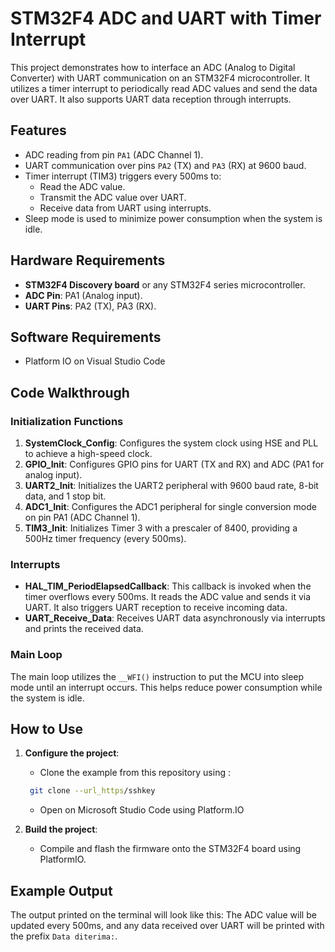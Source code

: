 # STM32F4 ADC and UART with Timer Interrupt

This project demonstrates how to interface an ADC (Analog to Digital Converter) with UART communication on an STM32F4 microcontroller. It utilizes a timer interrupt to periodically read ADC values and send the data over UART. It also supports UART data reception through interrupts.

## Features

- ADC reading from pin `PA1` (ADC Channel 1).
- UART communication over pins `PA2` (TX) and `PA3` (RX) at 9600 baud.
- Timer interrupt (TIM3) triggers every 500ms to:
  - Read the ADC value.
  - Transmit the ADC value over UART.
  - Receive data from UART using interrupts.
- Sleep mode is used to minimize power consumption when the system is idle.

## Hardware Requirements

- **STM32F4 Discovery board** or any STM32F4 series microcontroller.
- **ADC Pin**: PA1 (Analog input).
- **UART Pins**: PA2 (TX), PA3 (RX).

## Software Requirements

- Platform IO on Visual Studio Code

## Code Walkthrough

### Initialization Functions

1. **SystemClock_Config**: Configures the system clock using HSE and PLL to achieve a high-speed clock.
2. **GPIO_Init**: Configures GPIO pins for UART (TX and RX) and ADC (PA1 for analog input).
3. **UART2_Init**: Initializes the UART2 peripheral with 9600 baud rate, 8-bit data, and 1 stop bit.
4. **ADC1_Init**: Configures the ADC1 peripheral for single conversion mode on pin PA1 (ADC Channel 1).
5. **TIM3_Init**: Initializes Timer 3 with a prescaler of 8400, providing a 500Hz timer frequency (every 500ms).

### Interrupts

- **HAL_TIM_PeriodElapsedCallback**: This callback is invoked when the timer overflows every 500ms. It reads the ADC value and sends it via UART. It also triggers UART reception to receive incoming data.
- **UART_Receive_Data**: Receives UART data asynchronously via interrupts and prints the received data.

### Main Loop

The main loop utilizes the `__WFI()` instruction to put the MCU into sleep mode until an interrupt occurs. This helps reduce power consumption while the system is idle.

## How to Use

1. **Configure the project**:
   - Clone the example from this repository using :
   ```bash
    git clone --url_https/sshkey
    ```
   - Open on Microsoft Studio Code using Platform.IO

2. **Build the project**:
   - Compile and flash the firmware onto the STM32F4 board using PlatformIO.

## Example Output

The output printed on the terminal will look like this:
The ADC value will be updated every 500ms, and any data received over UART will be printed with the prefix `Data diterima:`.

